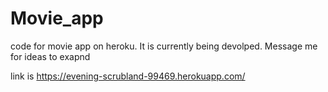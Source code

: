 # Movie_app
code for movie app on heroku. It is currently being devolped. Message me for ideas to exapnd

link is
https://evening-scrubland-99469.herokuapp.com/

